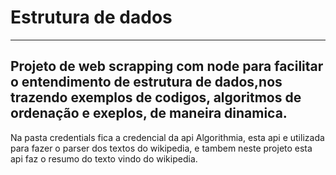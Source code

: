 # Estrutura de dados
---
Projeto de web scrapping com node para facilitar o entendimento de estrutura de dados,nos trazendo exemplos de codigos, 
algoritmos de ordenação e exeplos, de maneira dinamica.
---

Na pasta credentials fica a credencial da api Algorithmia, esta api e utilizada para fazer o parser dos textos do wikipedia,
e tambem neste projeto esta api faz o resumo do texto vindo do wikipedia.
